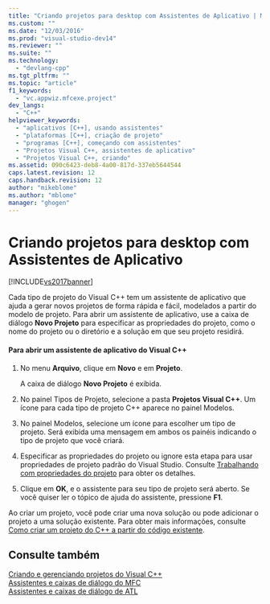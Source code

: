 ```yaml
---
title: "Criando projetos para desktop com Assistentes de Aplicativo | Microsoft Docs"
ms.custom: ""
ms.date: "12/03/2016"
ms.prod: "visual-studio-dev14"
ms.reviewer: ""
ms.suite: ""
ms.technology: 
  - "devlang-cpp"
ms.tgt_pltfrm: ""
ms.topic: "article"
f1_keywords: 
  - "vc.appwiz.mfcexe.project"
dev_langs: 
  - "C++"
helpviewer_keywords: 
  - "aplicativos [C++], usando assistentes"
  - "plataformas [C++], criação de projeto"
  - "programas [C++], começando com assistentes"
  - "Projetos Visual C++, assistentes de aplicativo"
  - "Projetos Visual C++, criando"
ms.assetid: 090c6423-deb8-4a00-817d-337eb5644544
caps.latest.revision: 12
caps.handback.revision: 12
author: "mikeblome"
ms.author: "mblome"
manager: "ghogen"
---
```

# Criando projetos para desktop com Assistentes de Aplicativo
[!INCLUDE[vs2017banner](../assembler/inline/includes/vs2017banner.md)]

Cada tipo de projeto do Visual C\+\+ tem um assistente de aplicativo que ajuda a gerar novos projetos de forma rápida e fácil, modelados a partir do modelo de projeto.  Para abrir um assistente de aplicativo, use a caixa de diálogo **Novo Projeto** para especificar as propriedades do projeto, como o nome do projeto ou o diretório e a solução em que seu projeto residirá.  
  
#### Para abrir um assistente de aplicativo do Visual C\+\+  
  
1.  No menu **Arquivo**, clique em **Novo** e em **Projeto**.  
  
     A caixa de diálogo **Novo Projeto** é exibida.  
  
2.  No painel Tipos de Projeto, selecione a pasta **Projetos Visual C\+\+**.  Um ícone para cada tipo de projeto C\+\+ aparece no painel Modelos.  
  
3.  No painel Modelos, selecione um ícone para escolher um tipo de projeto.  Será exibida uma mensagem em ambos os painéis indicando o tipo de projeto que você criará.  
  
4.  Especificar as propriedades do projeto ou ignore esta etapa para usar propriedades de projeto padrão do Visual Studio.  Consulte [Trabalhando com propriedades do projeto](../ide/working-with-project-properties.md) para obter os detalhes.  
  
5.  Clique em **OK**, e o assistente para seu tipo de projeto será aberto.  Se você quiser ler o tópico de ajuda do assistente, pressione **F1**.  
  
 Ao criar um projeto, você pode criar uma nova solução ou pode adicionar o projeto a uma solução existente.  Para obter mais informações, consulte [Como criar um projeto do C\+\+ a partir do código existente](../ide/how-to-create-a-cpp-project-from-existing-code.md).  
  
## Consulte também  
 [Criando e gerenciando projetos do Visual C\+\+](../ide/creating-and-managing-visual-cpp-projects.md)   
 [Assistentes e caixas de diálogo do MFC](../mfc/reference/mfc-wizards-and-dialog-boxes.md)   
 [Assistentes e caixas de diálogo de ATL](../atl/reference/atl-wizards-and-dialog-boxes.md)